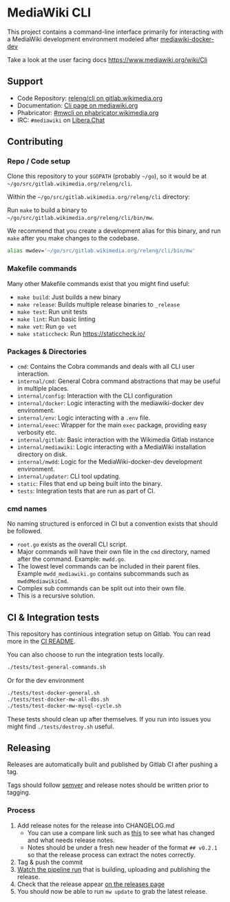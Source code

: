 # MediaWiki CLI

This project contains a command-line interface primarily for interacting with a MediaWiki development environment modeled after [mediawiki-docker-dev](https://www.mediawiki.org/wiki/MediaWiki-Docker-Dev)

Take a look at the user facing docs https://www.mediawiki.org/wiki/Cli

## Support

- Code Repository: [releng/cli on gitlab.wikimedia.org](https://gitlab.wikimedia.org/releng/cli)
- Documentation: [Cli page on mediawiki.org](https://www.mediawiki.org/wiki/Cli)
- Phabricator: [#mwcli on phabricator.wikimedia.org](https://phabricator.wikimedia.org/project/view/5331/)
- IRC: `#mediawiki` on [Libera.​Chat](https://libera.chat/)

## Contributing

### Repo / Code setup

Clone this repository to your `$GOPATH` (probably `~/go`), so it would be at
`~/go/src/gitlab.wikimedia.org/releng/cli`.

Within the `~/go/src/gitlab.wikimedia.org/releng/cli` directory:

Run `make` to build a binary to `~/go/src/gitlab.wikimedia.org/releng/cli/bin/mw`.

We recommend that you create a development alias for this binary, and run `make` after you make changes to the codebase.

```sh
alias mwdev='~/go/src/gitlab.wikimedia.org/releng/cli/bin/mw'
```

### Makefile commands

Many other Makefile commands exist that you might find useful:

- `make build`: Just builds a new binary
- `make release`: Builds multiple release binaries to `_release`
- `make test`: Run unit tests
- `make lint`: Run basic linting
- `make vet`: Run `go vet`
- `make staticcheck`: Run https://staticcheck.io/

### Packages & Directories

- `cmd`: Contains the Cobra commands and deals with all CLI user interaction.
- `internal/cmd`: General Cobra command abstractions that may be useful in multiple places.
- `internal/config`: Interaction with the CLI configuration
- `internal/docker`: Logic interacting with the mediawiki-docker dev environment.
- `internal/env`: Logic interacting with a `.env` file.
- `internal/exec`: Wrapper for the main `exec` package, providing easy verbosity etc.
- `internal/gitlab`: Basic interaction with the Wikimedia Gitlab instance
- `internal/mediawiki`: Logic interacting with a MediaWiki installation directory on disk.
- `internal/mwdd`: Logic for the MediaWiki-docker-dev development environment.
- `internal/updater`: CLI tool updating.
- `static`: Files that end up being built into the binary.
- `tests`: Integration tests that are run as part of CI.

### cmd names

No naming structured is enforced in CI but a convention exists that should be followed.

- `root.go` exists as the overall CLI script.
- Major commands will have their own file in the `cmd` directory, named after the command. Example: `mwdd.go`.
- The lowest level commands can be included in their parent files. Example `mwdd_mediawiki.go` contains subcommands such as `mwddMediawikiCmd`.
- Complex sub commands can be split out into their own file.
- This is a recursive solution.

## CI & Integration tests

This repository has continious integration setup on Gitlab.
You can read more in the [CI README](./CI.md).

You can also choose to run the integration tests locally.

```sh
./tests/test-general-commands.sh
```

Or for the dev environment

```sh
./tests/test-docker-general.sh
./tests/test-docker-mw-all-dbs.sh
./tests/test-docker-mw-mysql-cycle.sh
```

These tests should clean up after themselves.
If you run into issues you might find `./tests/destroy.sh` useful.

## Releasing

Releases are automatically built and published by Gitlab CI after pushing a tag.

Tags should follow [semver](https://semver.org/) and release notes should be written prior to tagging.

### Process

1) Add release notes for the release into CHANGELOG.md
    - You can use a compare link such as [this](https://gitlab.wikimedia.org/releng/cli/-/compare/v0.2.0...main?from_project_id=16) to see what has changed and what needs release notes.
    - Notes should be under a fresh new header of the format `## v0.2.1` so that the release process can extract the notes correctly.
2) Tag & push the commit
3) [Watch the pipeline run](https://gitlab.wikimedia.org/releng/cli/-/pipelines) that is building, uploading and publishing the release.
4) Check that the release appear [on the releases page](https://gitlab.wikimedia.org/releng/cli/-/releases)
5) You should now be able to run `mw update` to grab the latest release.
